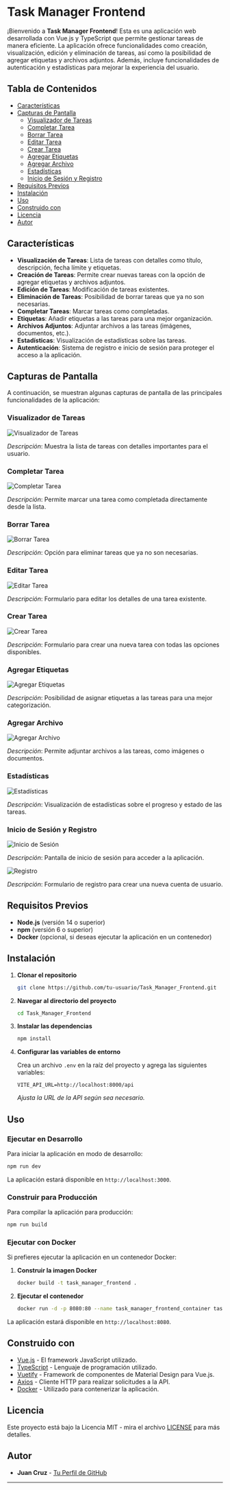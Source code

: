 # **Task Manager Frontend**

¡Bienvenido a **Task Manager Frontend**! Esta es una aplicación web desarrollada con Vue.js y TypeScript que permite gestionar tareas de manera eficiente. La aplicación ofrece funcionalidades como creación, visualización, edición y eliminación de tareas, así como la posibilidad de agregar etiquetas y archivos adjuntos. Además, incluye funcionalidades de autenticación y estadísticas para mejorar la experiencia del usuario.

## **Tabla de Contenidos**

- [Características](#características)
- [Capturas de Pantalla](#capturas-de-pantalla)
  - [Visualizador de Tareas](#visualizador-de-tareas)
  - [Completar Tarea](#completar-tarea)
  - [Borrar Tarea](#borrar-tarea)
  - [Editar Tarea](#editar-tarea)
  - [Crear Tarea](#crear-tarea)
  - [Agregar Etiquetas](#agregar-etiquetas)
  - [Agregar Archivo](#agregar-archivo)
  - [Estadísticas](#estadísticas)
  - [Inicio de Sesión y Registro](#inicio-de-sesión-y-registro)
- [Requisitos Previos](#requisitos-previos)
- [Instalación](#instalación)
- [Uso](#uso)
- [Construido con](#construido-con)
- [Licencia](#licencia)
- [Autor](#autor)

## **Características**

- **Visualización de Tareas**: Lista de tareas con detalles como título, descripción, fecha límite y etiquetas.
- **Creación de Tareas**: Permite crear nuevas tareas con la opción de agregar etiquetas y archivos adjuntos.
- **Edición de Tareas**: Modificación de tareas existentes.
- **Eliminación de Tareas**: Posibilidad de borrar tareas que ya no son necesarias.
- **Completar Tareas**: Marcar tareas como completadas.
- **Etiquetas**: Añadir etiquetas a las tareas para una mejor organización.
- **Archivos Adjuntos**: Adjuntar archivos a las tareas (imágenes, documentos, etc.).
- **Estadísticas**: Visualización de estadísticas sobre las tareas.
- **Autenticación**: Sistema de registro e inicio de sesión para proteger el acceso a la aplicación.

## **Capturas de Pantalla**

A continuación, se muestran algunas capturas de pantalla de las principales funcionalidades de la aplicación:

### **Visualizador de Tareas**

![Visualizador de Tareas](imagenes/Varias_Tareas.png)

_Descripción_: Muestra la lista de tareas con detalles importantes para el usuario.

### **Completar Tarea**

![Completar Tarea](imagenes/Eliminar_completar_o_editar_tarea.png)

_Descripción_: Permite marcar una tarea como completada directamente desde la lista.

### **Borrar Tarea**

![Borrar Tarea](imagenes/Eliminar_completar_o_editar_tarea.png)

_Descripción_: Opción para eliminar tareas que ya no son necesarias.

### **Editar Tarea**

![Editar Tarea](imagenes/Modificar_Tarea.png)

_Descripción_: Formulario para editar los detalles de una tarea existente.

### **Crear Tarea**

![Crear Tarea](imagenes/Crear_Tarea_1.png)

_Descripción_: Formulario para crear una nueva tarea con todas las opciones disponibles.

### **Agregar Etiquetas**

![Agregar Etiquetas](imagenes/Crear_Tarea_2.png)

_Descripción_: Posibilidad de asignar etiquetas a las tareas para una mejor categorización.

### **Agregar Archivo**

![Agregar Archivo](imagenes/Crear_Tarea_2.png)

_Descripción_: Permite adjuntar archivos a las tareas, como imágenes o documentos.

### **Estadísticas**

![Estadísticas](imagenes/Estadisticas.png)

_Descripción_: Visualización de estadísticas sobre el progreso y estado de las tareas.

### **Inicio de Sesión y Registro**

![Inicio de Sesión](imagenes/Login.png)

_Descripción_: Pantalla de inicio de sesión para acceder a la aplicación.

![Registro](imagenes/Registro_2.png)

_Descripción_: Formulario de registro para crear una nueva cuenta de usuario.

## **Requisitos Previos**

- **Node.js** (versión 14 o superior)
- **npm** (versión 6 o superior)
- **Docker** (opcional, si deseas ejecutar la aplicación en un contenedor)

## **Instalación**

1. **Clonar el repositorio**

   ```bash
   git clone https://github.com/tu-usuario/Task_Manager_Frontend.git
   ```

2. **Navegar al directorio del proyecto**

   ```bash
   cd Task_Manager_Frontend
   ```

3. **Instalar las dependencias**

   ```bash
   npm install
   ```

4. **Configurar las variables de entorno**

   Crea un archivo `.env` en la raíz del proyecto y agrega las siguientes variables:

   ```env
   VITE_API_URL=http://localhost:8000/api
   ```

   _Ajusta la URL de la API según sea necesario._

## **Uso**

### **Ejecutar en Desarrollo**

Para iniciar la aplicación en modo de desarrollo:

```bash
npm run dev
```

La aplicación estará disponible en `http://localhost:3000`.

### **Construir para Producción**

Para compilar la aplicación para producción:

```bash
npm run build
```

### **Ejecutar con Docker**

Si prefieres ejecutar la aplicación en un contenedor Docker:

1. **Construir la imagen Docker**

   ```bash
   docker build -t task_manager_frontend .
   ```

2. **Ejecutar el contenedor**

   ```bash
   docker run -d -p 8080:80 --name task_manager_frontend_container task_manager_frontend
   ```

La aplicación estará disponible en `http://localhost:8080`.

## **Construido con**

- [Vue.js](https://vuejs.org/) - El framework JavaScript utilizado.
- [TypeScript](https://www.typescriptlang.org/) - Lenguaje de programación utilizado.
- [Vuetify](https://vuetifyjs.com/) - Framework de componentes de Material Design para Vue.js.
- [Axios](https://axios-http.com/) - Cliente HTTP para realizar solicitudes a la API.
- [Docker](https://www.docker.com/) - Utilizado para contenerizar la aplicación.

## **Licencia**

Este proyecto está bajo la Licencia MIT - mira el archivo [LICENSE](LICENSE) para más detalles.

## **Autor**

- **Juan Cruz** - [Tu Perfil de GitHub](https://github.com/JuanHoKKeR/)

---
